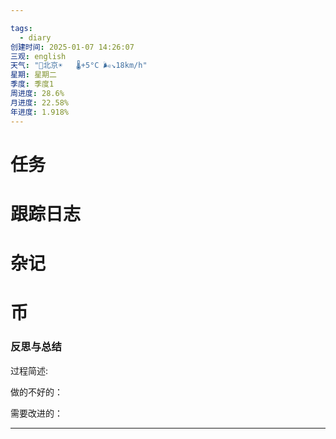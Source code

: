 ```yaml
---

tags:
  - diary
创建时间: 2025-01-07 14:26:07
三观: english
天气: "🌱北京☀️   🌡️+5°C 🌬️↘18km/h"
星期: 星期二
季度: 季度1
周进度: 28.6%
月进度: 22.58%
年进度: 1.918%
---
```


# 任务



# 跟踪日志


# 杂记

# 币

### 反思与总结

过程简述: 

做的不好的：

需要改进的：

---

